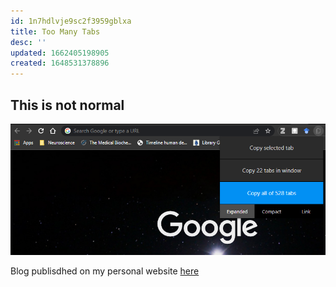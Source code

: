 ```yaml
---
id: 1n7hdlvje9sc2f3959gblxa
title: Too Many Tabs
desc: ''
updated: 1662405198905
created: 1648531378896
---
```


## This is not normal

![](/assets/images/2022-03-28-22-28-54.png)

Blog publisdhed on my personal website [here](https://www.juansanar.com/posts/2022-04-05-got-528-tab-problems/)